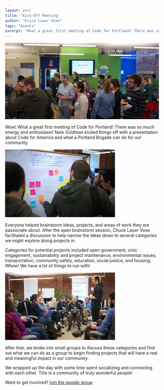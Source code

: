 ```yaml
---
layout: post
title: "Kick-Off Meeting"
author: "Erica Lauer Vose"
tags: "Events"
excerpt: "What a great first meeting of Code for Portland! There was so much energy and enthusiasm!"
---
```


<img src="/assets/img/cfp-brainstorm-large-group.jpg">

Wow! What a great first meeting of Code for Portland! There was so much energy and enthusiasm! Nate Goldman kicked things off with a presentation about Code for America and what a Portland Brigade can do for our community.

<img class="img-wrap" src="/assets/img/cfp-brainstorm.jpg">

Everyone helped brainstorm ideas, projects, and areas of work they are passionate about.
After the open brainstorm session, Chuck Lauer Vose facilitated a discussion to help narrow the ideas down to several categories we might explore doing projects in.

Categories for potential projects included open government, civic engagement, sustainability and project maintenance, environmental issues, transportation, community safety, education, social justice, and housing. Whew! We have a lot of things to run with!

<img class="img-wrap-left" src="/assets/img/cfp-large-group.jpg">

After that, we broke into small groups to discuss these categories and find out what we can do as a group to begin finding projects that will have a real and meaningful impact in our community.

We wrapped up the day with some time spent socializing and connecting with each other. This is a community of truly wonderful people!

<p class="side-note">
  Want to get involved? <a href="https://groups.google.com/forum/#!forum/code-for-portland">join the google group</a>
</p>